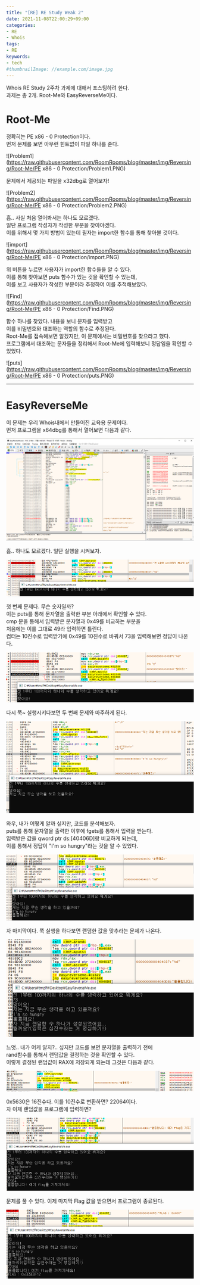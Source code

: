 ```yaml
---
title: "[RE] RE Study Weak 2"
date: 2021-11-08T22:00:29+09:00
categories:
- RE
- Whois
tags:
- RE
keywords:
- tech
#thumbnailImage: //example.com/image.jpg
---
```


<!--more-->

Whois RE Study 2주차 과제에 대해서 포스팅하려 한다.  
과제는 총 2개. Root-Me와 EasyReverseMe이다.  

# Root-Me

정확히는 PE x86 - 0 Protection이다.  
먼저 문제를 보면 아무런 힌트없이 파일 하나를 준다.  

![Problem1](https://raw.githubusercontent.com/RoomRooms/blog/master/img/Reversing/Root-Me/PE x86 - 0 Protection/Problem1.PNG)

문제에서 제공되는 파일을 x32dbg로 열어보자!  

![Problem2](https://raw.githubusercontent.com/RoomRooms/blog/master/img/Reversing/Root-Me/PE x86 - 0 Protection/Problem2.PNG)

흠.. 사실 처음 열어봐서는 하나도 모르겠다.  
일단 프로그램 작성자가 작성한 부분을 찾아야겠다.  
이를 위해서 몇 가지 방법이 있는데 필자는 import한 함수를 통해 찾아볼 것이다.  

![import](https://raw.githubusercontent.com/RoomRooms/blog/master/img/Reversing/Root-Me/PE x86 - 0 Protection/import.PNG)

위 버튼을 누르면 사용자가 import한 함수들을 알 수 있다.  
이를 통해 찾아보면 puts 함수가 있는 것을 확인할 수 있는데,  
이를 보고 사용자가 작성한 부분이라 추정하여 이를 추적해보았다.  

![Find](https://raw.githubusercontent.com/RoomRooms/blog/master/img/Reversing/Root-Me/PE x86 - 0 Protection/Find.PNG)

함수 하나를 찾았다. 내용을 보니 문자를 입력받고  
이를 비밀번호와 대조하는 역할의 함수로 추정된다.  
Root-Me를 접속해보면 알겠지만, 이 문제에서는 비밀번호를 찾으라고 했다.  
프로그램에서 대조하는 문자들을 정리해서 Root-Me에 입력해보니 정답임을 확인할 수 있었다.  

![puts](https://raw.githubusercontent.com/RoomRooms/blog/master/img/Reversing/Root-Me/PE x86 - 0 Protection/puts.PNG)

-----

# EasyReverseMe

이 문제는 우리 Whois내에서 만들어진 교육용 문제이다.  
먼저 프로그램을 x64dbg를 통해서 열어보면 다음과 같다.  

![Problem](https://raw.githubusercontent.com/RoomRooms/blog/master/img/Reversing/Whois_Study/EasyReverseMe/Problem.PNG)

흠.. 하나도 모르겠다. 일단 실행을 시켜보자.  

![Fproblem](https://raw.githubusercontent.com/RoomRooms/blog/master/img/Reversing/Whois_Study/EasyReverseMe/FProblem.PNG)

첫 번째 문제다. 무슨 숫자일까?  
이는 puts를 통해 문자열을 출력한 부분 아래에서 확인할 수 있다.  
cmp 문을 통해서 입력받은 문자열과 0x49를 비교하는 부분을  
처음에는 이를 그대로 49라 입력하면 틀린다.  
컴터는 10진수로 입력받기에 0x49를 10진수로 바꿔서 73을 입력해보면 정답이 나온다.  

![FSuccess](https://raw.githubusercontent.com/RoomRooms/blog/master/img/Reversing/Whois_Study/EasyReverseMe/FSuccess.PNG)

다시 쭉~ 실행시키다보면 두 번째 문제와 마주하게 된다.  

![SProblem](https://raw.githubusercontent.com/RoomRooms/blog/master/img/Reversing/Whois_Study/EasyReverseMe/SProblem.PNG)

와우, 내가 어떻게 알까 싶지만, 코드를 분석해보자.  
puts를 통해 문자열을 출력한 이후에 fgets를 통해서 입력을 받는다.  
입력받은 값을 qword ptr ds:\[40406D\]랑 비교하게 되는데,  
이를 통해서 정답이 "I'm so hungry"라는 것을 알 수 있었다.  

![SSuccess](https://raw.githubusercontent.com/RoomRooms/blog/master/img/Reversing/Whois_Study/EasyReverseMe/SSuccess.PNG)

자 마지막이다. 쭉 실행을 하다보면 랜덤한 값을 맞추라는 문제가 나온다.  

![FinalProblem](https://raw.githubusercontent.com/RoomRooms/blog/master/img/Reversing/Whois_Study/EasyReverseMe/Finalproblem.PNG)

느엇.. 내가 어케 알지?.. 싶지만 코드를 보면 문자열을 출력하기 전에  
rand함수를 통해서 랜덤값을 결정하는 것을 확인할 수 있다.  
이렇게 결정된 랜덤값이 RAX에 저장되게 되는데 그것은 다음과 같다.  

![rand](https://raw.githubusercontent.com/RoomRooms/blog/master/img/Reversing/Whois_Study/EasyReverseMe/rand.PNG)

0x5630은 16진수다. 이를 10진수로 변환하면? 22064이다.  
자 이제 랜덤값을 프로그램에 입력하면?

![FinalSuccess](https://raw.githubusercontent.com/RoomRooms/blog/master/img/Reversing/Whois_Study/EasyReverseMe/FinalSuccess.PNG)

문제를 풀 수 있다. 이제 마지막 Flag 값을 받으면서 프로그램이 종료된다.  

![Flags](https://raw.githubusercontent.com/RoomRooms/blog/master/img/Reversing/Whois_Study/EasyReverseMe/Flags.PNG)
